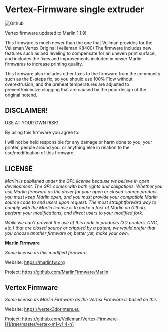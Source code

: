 # Vertex-Firmware single extruder
![Github](https://img.shields.io/badge/license-GPL--3.0-orange)

Vertex firmware updated to Marlin 1.1.9!

This firmware is much newer than the one that Vellman provides for the Velleman Vertex Original (Velleman K8400)
The firmware includes new features such as bed leveling to compensate for an uneven print surface, and includes the fixes and improvements included in newer Marlin firmwares to increase printing quality.

This firmware also includes other fixes to the firmware from the community such as the E-steps fix, so you should use 100% Flow without overextrusion, and the preheat temperatures are adjusted to prevent/minimize clogging that are caused by the poor design of the original hotend.

## DISCLAIMER!

USE AT YOUR OWN RISK!

By using this firmware you agree to:

I will not be held responsible for any damage or harm done to you, your printer, people around you, or anything else in relation to the use/modification of this firmware.

## LICENSE

*Marlin is published under the GPL license because we believe in open development. The GPL comes with both rights and obligations. Whether you use Marlin firmware as the driver for your open or closed-source product, you must keep Marlin open, and you must provide your compatible Marlin source code to end users upon request. The most straightforward way to comply with the Marlin license is to make a fork of Marlin on Github, perform your modifications, and direct users to your modified fork.*

*While we can't prevent the use of this code in products (3D printers, CNC, etc.) that are closed source or crippled by a patent, we would prefer that you choose another firmware or, better yet, make your own.*

**Marlin Firmware**

*Same license as this modified firmware*

Website: https://marlinfw.org

Project: https://github.com/MarlinFirmware/Marlin

## Vertex Firmware

*Same license as Marlin Firmware as the Vertex Firmware is based on this*

Website: https://vertex3dprinters.eu

Project: https://github.com/Velleman/Vertex-Firmware-H1/tree/master/vertex-m1-v1.4-h1
